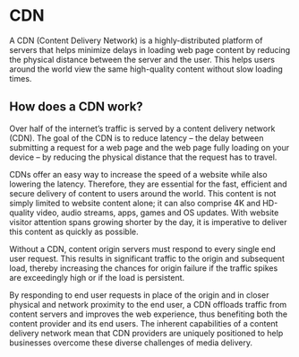 #  CDN

A CDN (Content Delivery Network) is a highly-distributed platform of servers that 
helps minimize delays in loading web page content by reducing the physical 
distance between the server and the user. This helps users around the world view 
the same high-quality content without slow loading times.


## How does a CDN work?

Over half of the internet’s traffic is served by a content delivery network (CDN). 
The goal of the CDN is to reduce latency – the delay between submitting a 
request for a web page and the web page fully loading on your device – by 
reducing the physical distance that the request has to travel.

CDNs offer an easy way to increase the speed of a website while also lowering the latency. Therefore, they are essential for the fast, efficient and secure delivery of content to users around the world. This content is not simply limited to website content alone; it can also comprise 4K and HD-quality video, audio streams, apps, games and OS updates. With website visitor attention spans growing shorter by the day, it is imperative to deliver this content as quickly as possible.

Without a CDN, content origin servers must respond to every single end user request. This results in significant traffic to the origin and subsequent load, thereby increasing the chances for origin failure if the traffic spikes are exceedingly high or if the load is persistent.

By responding to end user requests in place of the origin and in closer physical and network proximity to the end user, a CDN offloads traffic from content servers and improves the web experience, thus benefiting both the content provider and its end users. The inherent capabilities of a content delivery network mean that CDN providers are uniquely positioned to help businesses overcome these diverse challenges of media delivery.